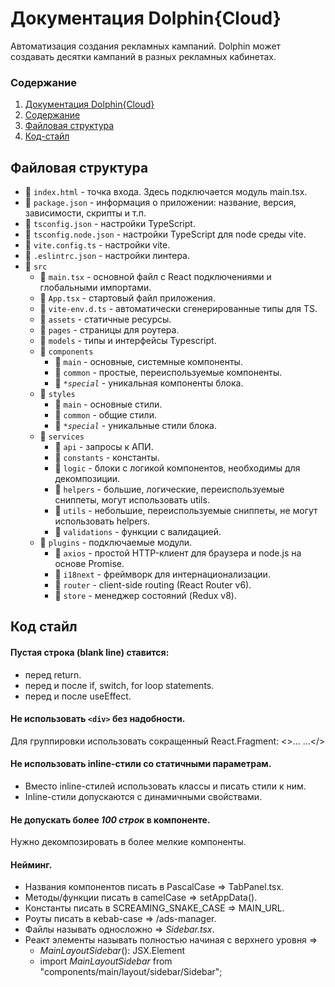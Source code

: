 # Документация Dolphin{Cloud}
Автоматизация создания рекламных кампаний. Dolphin может создавать десятки кампаний в разных рекламных кабинетах.

### Содержание
1. [Документация Dolphin{Cloud}](#документация-dolphincloud)
2. [Содержание](#содержание)
3. [Файловая структура](#файловая-структура)
4. [Код-стайл](#код-стайл)

## Файловая структура
- :page_facing_up: <code>index.html</code> - точка входа. Здесь подключается модуль main.tsx.
- :page_facing_up: <code>package.json</code> - информация о приложении: название, версия, зависимости, скрипты и т.п.
- :page_facing_up: <code>tsconfig.json</code> - настройки TypeScript.
- :page_facing_up: <code>tsconfig.node.json</code> - настройки TypeScript для node среды vite.
- :page_facing_up: <code>vite.config.ts</code> - настройки vite.
- :page_facing_up: <code>.eslintrc.json</code> - настройки линтера.
- :file_folder: <code>src</code>
  - :page_facing_up: <code>main.tsx</code> - основной файл c React подключениями и глобальными импортами.
  - :page_facing_up: <code>App.tsx</code> - стартовый файл приложения.
  - :page_facing_up: <code>vite-env.d.ts</code> - автоматически сгенерированные типы для TS.
  - :file_folder: <code>assets</code> - статичные ресурсы.
  - :file_folder: <code>pages</code> - страницы для роутера.
  - :file_folder: <code>models</code> - типы и интерфейсы Typescript.
  - :file_folder: <code>components</code>
    - :file_folder: <code>main</code> - основные, системные компоненты.
    - :file_folder: <code>common</code> - простые, переиспользуемые компоненты.
    - :file_folder: <code>**special*</code> - уникальная компоненты блока.
  - :file_folder: <code>styles</code>
    - :file_folder: <code>main</code> - основные стили.
    - :file_folder: <code>common</code> - общие стили.
    - :file_folder: <code>**special*</code> - уникальные стили блока.
  - :file_folder: <code>services</code>
    - :file_folder: <code>api</code> - запросы к АПИ.
    - :file_folder: <code>constants</code> - константы.
    - :file_folder: <code>logic</code> - блоки с логикой компонентов, необходимы для декомпозиции.
    - :file_folder: <code>helpers</code> - большие, логические, переиспользуемые сниппеты, могут использовать utils.
    - :file_folder: <code>utils</code> - небольшие, переиспользуемые сниппеты, не могут использовать helpers.
    - :file_folder: <code>validations</code> - функции с валидацией.
  - :file_folder: <code>plugins</code> - подключаемые модули.
    - :file_folder: <code>axios</code> - простой HTTP-клиент для браузера и node.js на основе Promise.
    - :file_folder: <code>i18next</code> - фреймворк для интернационализации.
    - :file_folder: <code>router</code> - client-side routing (React Router v6).
    - :file_folder: <code>store</code> - менеджер состояний (Redux v8).

## Код стайл

#### Пустая строка (blank line) ставится:
- перед return.
- перед и после if, switch, for loop statements.
- перед и после useEffect.

#### Не использовать <code>\<div></code> без надобности.
Для группировки использовать сокращенный React.Fragment: <>... ...</>

#### Не использовать inline-стили со статичными параметрам.
- Вместо inline-стилей использовать классы и писать стили к ним.
- Inline-стили допускаются с динамичными свойствами.

#### Не допускать более *100 строк* в компоненте.
Нужно декомпозировать в более мелкие компоненты.

#### Нейминг.
- Названия компонентов писать в PascalСase => TabPanel.tsx.
- Методы/функции писать в сamelСase => setAppData().
- Константы писать в SCREAMING_SNAKE_CASE => MAIN_URL.
- Роуты писать в кebab-case => /ads-manager.
- Файлы называть односложно => *Sidebar.tsx*.
- Реакт элементы называть полностью начиная с верхнего уровня =>
  - *MainLayoutSidebar*(): JSX.Element
  - import *MainLayoutSidebar* from "components/main/layout/sidebar/Sidebar";
